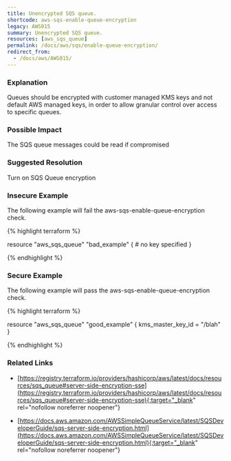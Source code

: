 ```yaml
---
title: Unencrypted SQS queue.
shortcode: aws-sqs-enable-queue-encryption
legacy: AWS015
summary: Unencrypted SQS queue. 
resources: [aws_sqs_queue] 
permalink: /docs/aws/sqs/enable-queue-encryption/
redirect_from: 
  - /docs/aws/AWS015/
---
```


### Explanation


Queues should be encrypted with customer managed KMS keys and not default AWS managed keys, in order to allow granular control over access to specific queues.


### Possible Impact
The SQS queue messages could be read if compromised

### Suggested Resolution
Turn on SQS Queue encryption


### Insecure Example

The following example will fail the aws-sqs-enable-queue-encryption check.

{% highlight terraform %}

resource "aws_sqs_queue" "bad_example" {
	# no key specified
}

{% endhighlight %}



### Secure Example

The following example will pass the aws-sqs-enable-queue-encryption check.

{% highlight terraform %}

resource "aws_sqs_queue" "good_example" {
	kms_master_key_id = "/blah"
}

{% endhighlight %}



### Related Links


- [https://registry.terraform.io/providers/hashicorp/aws/latest/docs/resources/sqs_queue#server-side-encryption-sse](https://registry.terraform.io/providers/hashicorp/aws/latest/docs/resources/sqs_queue#server-side-encryption-sse){:target="_blank" rel="nofollow noreferrer noopener"}

- [https://docs.aws.amazon.com/AWSSimpleQueueService/latest/SQSDeveloperGuide/sqs-server-side-encryption.html](https://docs.aws.amazon.com/AWSSimpleQueueService/latest/SQSDeveloperGuide/sqs-server-side-encryption.html){:target="_blank" rel="nofollow noreferrer noopener"}



